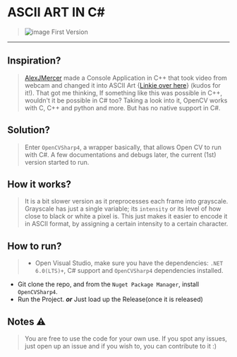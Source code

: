 #  ASCII ART IN C&#35;
>![image](https://github.com/Kishou-Arima/ASCII_Art_in_CSharp/assets/62903411/b3fe9c41-17a1-4349-bf9c-1c24c113e749)
First Version

------------

## Inspiration?
> [AlexJMercer](https://github.com/AlexJMercer) made a Console Application in C++ that took video from webcam and changed it into ASCII Art {[Linkie over here](https://github.com/AlexJMercer/ASCII_Art)} (kudos for it!). That got me thinking, If something like this was possible in C++, wouldn&#39;t it be possible in C# too?
Taking a look into it, OpenCV works with C, C++ and python and more. But has no native support in C#.

## Solution?
> Enter `OpenCVSharp4`, a wrapper basically, that allows Open CV to run with C#. A few documentations and debugs later, the current (1st) version started to run.

## How it works?
> It is a bit slower version as it preprocesses each frame into grayscale. Grayscale has just a single variable; its `intensity` or its level of how close to black or white a pixel is. This just makes it easier to encode it in ASCII format, by assigning a certain intensity to a certain character.

## How to run?
> - Open Visual Studio, make sure you have the dependencies: `.NET 6.0(LTS)+`, C# support and `OpenCVSharp4` dependencies installed.
- Git clone the repo, and from the `Nuget Package Manager`, install `OpenCVSharp4`.
- Run the Project.
***or***
Just load up the Release(once it is released)

## Notes ⚠️
> You are free to use the code for your own use. If you spot any issues, just open up an issue and if you wish to, you can contribute to it :)
